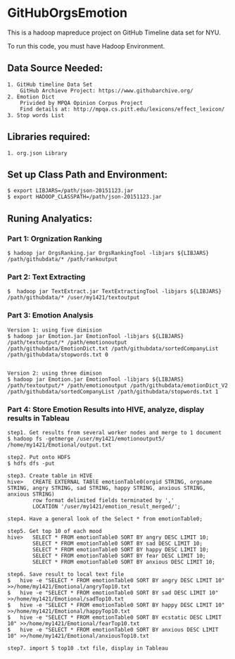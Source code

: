 # GitHubOrgsEmotion

This is a hadoop mapreduce project on GitHub Timeline data set for NYU.

To run this code, you must have Hadoop Environment.

## Data Source Needed:
    1. GitHub timeline Data Set  
        GitHub Archieve Project: https://www.githubarchive.org/
    2. Emotion Dict 
        Privided by MPQA Opinion Corpus Project
        Find details at: http://mpqa.cs.pitt.edu/lexicons/effect_lexicon/
    3. Stop words List

## Libraries required:
    1. org.json Library

## Set up Class Path and Environment:
    $ export LIBJARS=/path/json-20151123.jar
    $ export HADOOP_CLASSPATH=/path/json-20151123.jar


## Runing Analyatics:

### Part 1: Orgnization Ranking
    $ hadoop jar OrgsRanking.jar OrgsRankingTool -libjars ${LIBJARS} /path/githubdata/* /path/rankoutput

### Part 2: Text Extracting
    $  hadoop jar TextExtract.jar TextExtractingTool -libjars ${LIBJARS} /path/githubdata/* /user/my1421/textoutput

### Part 3: Emotion Analysis
    Version 1: using five dimision
    $ hadoop jar Emotion.jar EmotionTool -libjars ${LIBJARS} /path/textoutput/* /path/emotionoutput /path/githubdata/EmotionDict.txt /path/githubdata/sortedCompanyList /path/githubdata/stopwords.txt 0


    Version 2: using three dimison
    $ hadoop jar Emotion.jar EmotionTool -libjars ${LIBJARS} /path/textoutput/* /path/emotionoutput /path/githubdata/emotionDict_V2 /path/githubdata/sortedCompanyList /path/githubdata/stopwords.txt 1

### Part 4: Store Emotion Results into HIVE, analyze, display results in Tableau
    step1. Get results from several worker nodes and merge to 1 document
    $ hadoop fs -getmerge /user/my1421/emotionoutput5/ /home/my1421/Emotional/output.txt

    step2. Put onto HDFS
    $ hdfs dfs -put

    step3. Create table in HIVE
    hive>   CREATE EXTERNAL TABlE emotionTable0(orgid STRING, orgname STRING, angry STRING, sad STRING, happy STRING, anxious STRING, anxious STRING)
            row format delimited fields terminated by ','
            LOCATION '/user/my1421/emotion_result_merged/';

    step4. Have a general look of the Select * from emotionTable0;

    step5. Get top 10 of each mood
    hive>   SELECT * FROM emotionTable0 SORT BY angry DESC LIMIT 10;
            SELECT * FROM emotionTable0 SORT BY sad DESC LIMIT 10;
            SELECT * FROM emotionTable0 SORT BY happy DESC LIMIT 10;
            SELECT * FROM emotionTable0 SORT BY fear DESC LIMIT 10;
            SELECT * FROM emotionTable0 SORT BY anxious DESC LIMIT 10;

    step6. Save result to local text file
    $   hive -e "SELECT * FROM emotionTable0 SORT BY angry DESC LIMIT 10" >>/home/my1421/Emotional/angryTop10.txt
    $   hive -e "SELECT * FROM emotionTable0 SORT BY sad DESC LIMIT 10" >>/home/my1421/Emotional/sadTop10.txt
    $   hive -e "SELECT * FROM emotionTable0 SORT BY happy DESC LIMIT 10" >>/home/my1421/Emotional/happyTop10.txt
    $   hive -e "SELECT * FROM emotionTable0 SORT BY ecstatic DESC LIMIT 10" >>/home/my1421/Emotional/fearTop10.txt
    $   hive -e "SELECT * FROM emotionTable0 SORT BY anxious DESC LIMIT 10" >>/home/my1421/Emotional/anxiousTop10.txt

    step7. import 5 top10 .txt file, display in Tableau
